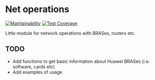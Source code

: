 # Net operations

[![Maintainability](https://api.codeclimate.com/v1/badges/412ebe5da91a6036f1bc/maintainability)](https://codeclimate.com/github/modemfux/net_operations/maintainability) [![Test Coverage](https://api.codeclimate.com/v1/badges/412ebe5da91a6036f1bc/test_coverage)](https://codeclimate.com/github/modemfux/net_operations/test_coverage)

Little module for network operations with BRASes, routers etc.

## TODO

- Add functions to get basic information about Huawei BRASes (i.e. software, cards etc)
- Add examples of usage
